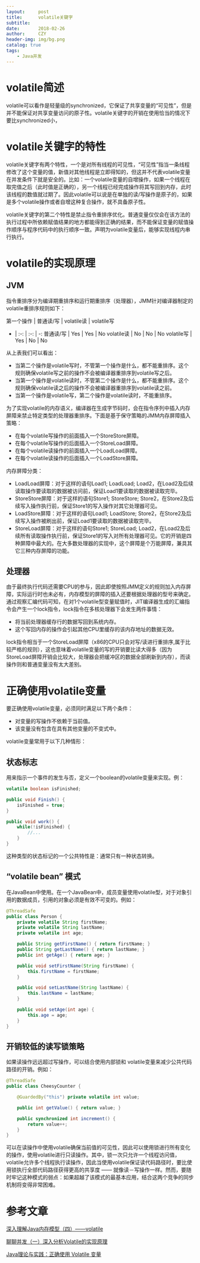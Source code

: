 ```yaml
---
layout:     post
title:      volatile关键字
subtitle:   
date:       2018-02-26
author:     CZY
header-img: img/bg.png
catalog: true
tags:
    - Java并发
---
```


# volatile简述

volatile可以看作是轻量级的synchronized，它保证了共享变量的“可见性”，但是并不能保证对共享变量访问的原子性。volatile关键字的开销在使用恰当的情况下要比synchronized小，

# volatile关键字的特性

volatile关键字有两个特性，一个是对所有线程的可见性，“可见性”指当一条线程修改了这个变量的值，新值对其他线程是立即得知的，但这并不代表volatile变量在并发条件下就是安全的。比如：一个volatile变量的自增操作，如果一个线程在取完值之后（此时值是正确的），另一个线程已经完成操作将其写回到内存，此时该线程的数值就过期了。因此volatile可以说是在单独的读/写操作是原子的，如果是多个volatile操作或者自增这种复合操作，就不具备原子性。

volatile关键字的第二个特性是禁止指令重排序优化。普通变量仅仅会在该方法的执行过程中所依赖赋值结果的地方都能得到正确的结果，而不能保证变量的赋值操作顺序与程序代码中的执行顺序一致。声明为volatile变量后，能够实现线程内串行执行。

# volatile的实现原理

## JVM

指令重排序分为编译期重排序和运行期重排序（处理器），JMM针对编译器制定的volatile重排序规则如下：

第一个操作 | 普通读/写 | volatile读 | volatile写
- | :-: | :-: | -:
普通读/写 | Yes | Yes | No
volatile读 | No | No | No
volatile写 | Yes | No | No

从上表我们可以看出：
+ 当第二个操作是volatile写时，不管第一个操作是什么，都不能重排序。这个规则确保volatile写之前的操作不会被编译器重排序到volatile写之后。
+ 当第一个操作是volatile读时，不管第二个操作是什么，都不能重排序。这个规则确保volatile读之后的操作不会被编译器重排序到volatile读之前。
+ 当第一个操作是volatile写，第二个操作是volatile读时，不能重排序。

为了实现volatile的内存语义，编译器在生成字节码时，会在指令序列中插入内存屏障来禁止特定类型的处理器重排序。下面是基于保守策略的JMM内存屏障插入策略：

+ 在每个volatile写操作的前面插入一个StoreStore屏障。
+ 在每个volatile写操作的后面插入一个StoreLoad屏障。
+ 在每个volatile读操作的前面插入一个LoadLoad屏障。
+ 在每个volatile读操作的后面插入一个LoadStore屏障。

内存屏障分类：
+ LoadLoad屏障：对于这样的语句Load1; LoadLoad; Load2，在Load2及后续读取操作要读取的数据被访问前，保证Load1要读取的数据被读取完毕。
+ StoreStore屏障：对于这样的语句Store1; StoreStore; Store2，在Store2及后续写入操作执行前，保证Store1的写入操作对其它处理器可见。
+ LoadStore屏障：对于这样的语句Load1; LoadStore; Store2，在Store2及后续写入操作被刷出前，保证Load1要读取的数据被读取完毕。
+ StoreLoad屏障：对于这样的语句Store1; StoreLoad; Load2，在Load2及后续所有读取操作执行前，保证Store1的写入对所有处理器可见。它的开销是四种屏障中最大的。在大多数处理器的实现中，这个屏障是个万能屏障，兼具其它三种内存屏障的功能。

## 处理器

由于最终执行代码还需要CPU的参与，因此即使按照JMM定义的规则加入内存屏障，实际运行时也未必有，内存模型的屏障的插入还要根据处理器的型号来确定。通过观察汇编代码可知，在对1个volatile型变量赋值时，JIT编译器生成的汇编指令会产生一个lock指令，lock指令在多核处理器下会发生两件事情：

+ 将当前处理器缓存行的数据写回到系统内存。
+ 这个写回内存的操作会引起其他CPU里缓存的该内存地址的数据无效。

lock指令相当于一个StoreLoad屏障（x86的CPU只会对写/读进行重排序,属于比较严格的规则），这也意味着volatile变量的写的开销要比读大得多（因为StoreLoad屏障开销会比较大，处理器会把缓冲区的数据全部刷新到内存），而读操作则和普通变量没有太大差别。


# 正确使用volatile变量

要正确使用volatile变量，必须同时满足以下两个条件：
+ 对变量的写操作不依赖于当前值。
+ 该变量没有包含在具有其他变量的不变式中。

volatile变量常用于以下几种情形：

## 状态标志

用来指示一个事件的发生与否，定义一个boolean的volatile变量来实现。例：

```java
volatile boolean isFinished;

public void Finish() {
	isFinished = true;
}

public void work() {
	while(!isFinished) {
		//...
	}
}
```

这种类型的状态标记的一个公共特性是：通常只有一种状态转换。

## “volatile bean” 模式

在JavaBean中使用。在一个JavaBean中，成员变量使用volatile型，对于对象引用的数据成员，引用的对象必须是有效不可变的。例如：

```java
@ThreadSafe
public class Person {
    private volatile String firstName;
    private volatile String lastName;
    private volatile int age;

    public String getFirstName() { return firstName; }
    public String getLastName() { return lastName; }
    public int getAge() { return age; }

    public void setFirstName(String firstName) {
        this.firstName = firstName;
    }

    public void setLastName(String lastName) {
        this.lastName = lastName;
    }

    public void setAge(int age) {
        this.age = age;
    }
}
```

## 开销较低的读写锁策略

如果读操作远远超过写操作，可以结合使用内部锁和 volatile变量来减少公共代码路径的开销。例如：

```java
@ThreadSafe
public class CheesyCounter {

    @GuardedBy("this") private volatile int value;

    public int getValue() { return value; }

    public synchronized int increment() {
        return value++;
    }
}
```

可以在读操作中使用volatile确保当前值的可见性，因此可以使用锁进行所有变化的操作，使用volatile进行只读操作。其中，锁一次只允许一个线程访问值，volatile允许多个线程执行读操作，因此当使用volatile保证读代码路径时，要比使用锁执行全部代码路径获得更高的共享度 —— 就像读－写操作一样。然而，要随时牢记这种模式的弱点：如果超越了该模式的最基本应用，结合这两个竞争的同步机制将变得非常困难。

# 参考文章

[深入理解Java内存模型（四）——volatile](http://ifeve.com/java-memory-model-4/)

[聊聊并发（一）深入分析Volatile的实现原理](http://ifeve.com/volatile/)

[Java理论与实践：正确使用 Volatile 变量](https://www.ibm.com/developerworks/cn/java/j-jtp06197.html)
